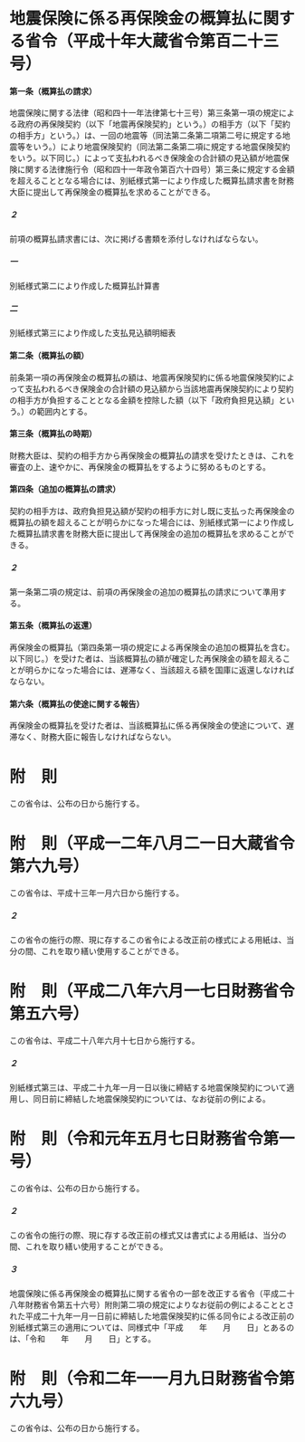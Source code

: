 # 地震保険に係る再保険金の概算払に関する省令（平成十年大蔵省令第百二十三号）
#### 第一条（概算払の請求）
地震保険に関する法律（昭和四十一年法律第七十三号）第三条第一項の規定による政府の再保険契約（以下「地震再保険契約」という。）の相手方（以下「契約の相手方」という。）は、一回の地震等（同法第二条第二項第二号に規定する地震等をいう。）により地震保険契約（同法第二条第二項に規定する地震保険契約をいう。以下同じ。）によって支払われるべき保険金の合計額の見込額が地震保険に関する法律施行令（昭和四十一年政令第百六十四号）第三条に規定する金額を超えることとなる場合には、別紙様式第一により作成した概算払請求書を財務大臣に提出して再保険金の概算払を求めることができる。
##### ２
前項の概算払請求書には、次に掲げる書類を添付しなければならない。
##### 一
別紙様式第二により作成した概算払計算書
##### 二
別紙様式第三により作成した支払見込額明細表
#### 第二条（概算払の額）
前条第一項の再保険金の概算払の額は、地震再保険契約に係る地震保険契約によって支払われるべき保険金の合計額の見込額から当該地震再保険契約により契約の相手方が負担することとなる金額を控除した額（以下「政府負担見込額」という。）の範囲内とする。
#### 第三条（概算払の時期）
財務大臣は、契約の相手方から再保険金の概算払の請求を受けたときは、これを審査の上、速やかに、再保険金の概算払をするように努めるものとする。
#### 第四条（追加の概算払の請求）
契約の相手方は、政府負担見込額が契約の相手方に対し既に支払った再保険金の概算払の額を超えることが明らかになった場合には、別紙様式第一により作成した概算払請求書を財務大臣に提出して再保険金の追加の概算払を求めることができる。
##### ２
第一条第二項の規定は、前項の再保険金の追加の概算払の請求について準用する。
#### 第五条（概算払の返還）
再保険金の概算払（第四条第一項の規定による再保険金の追加の概算払を含む。以下同じ。）を受けた者は、当該概算払の額が確定した再保険金の額を超えることが明らかになった場合には、遅滞なく、当該超える額を国庫に返還しなければならない。
#### 第六条（概算払の使途に関する報告）
再保険金の概算払を受けた者は、当該概算払に係る再保険金の使途について、遅滞なく、財務大臣に報告しなければならない。
# 附　則
この省令は、公布の日から施行する。
# 附　則（平成一二年八月二一日大蔵省令第六九号）
この省令は、平成十三年一月六日から施行する。
##### ２
この省令の施行の際、現に存するこの省令による改正前の様式による用紙は、当分の間、これを取り繕い使用することができる。
# 附　則（平成二八年六月一七日財務省令第五六号）
この省令は、平成二十八年六月十七日から施行する。
##### ２
別紙様式第三は、平成二十九年一月一日以後に締結する地震保険契約について適用し、同日前に締結した地震保険契約については、なお従前の例による。
# 附　則（令和元年五月七日財務省令第一号）
この省令は、公布の日から施行する。
##### ２
この省令の施行の際、現に存する改正前の様式又は書式による用紙は、当分の間、これを取り繕い使用することができる。
##### ３
地震保険に係る再保険金の概算払に関する省令の一部を改正する省令（平成二十八年財務省令第五十六号）附則第二項の規定によりなお従前の例によることとされた平成二十九年一月一日前に締結した地震保険契約に係る同令による改正前の別紙様式第三の適用については、同様式中「平成　　年　　月　　日」とあるのは、「令和　　年　　月　　日」とする。
# 附　則（令和二年一一月九日財務省令第六九号）
この省令は、公布の日から施行する。
